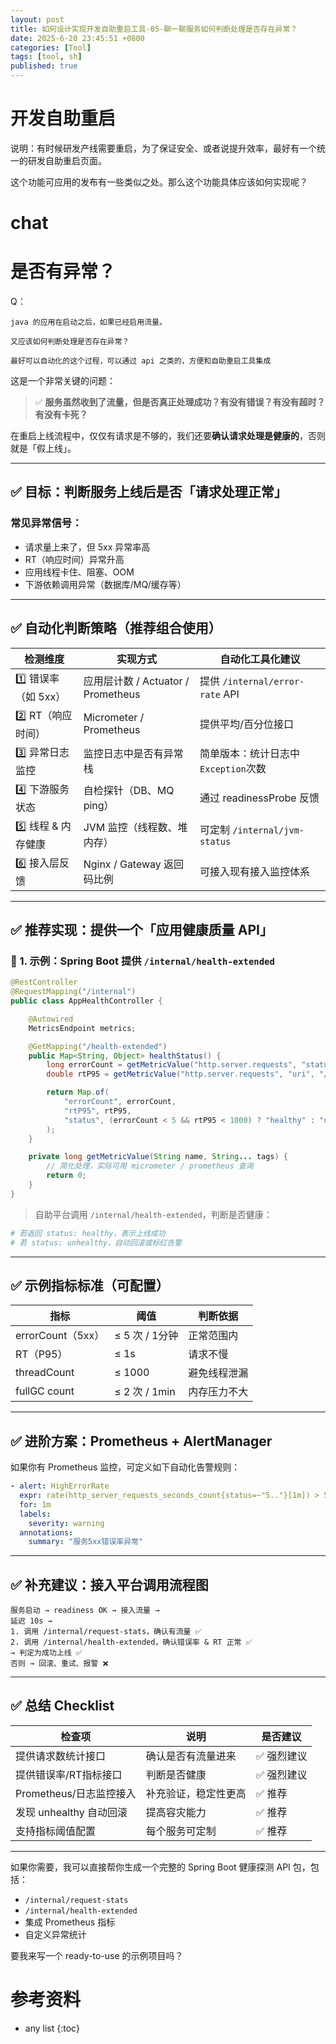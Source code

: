 ```yaml
---
layout: post
title: 如何设计实现开发自助重启工具-05-聊一聊服务如何判断处理是否存在异常？
date: 2025-6-20 23:45:51 +0800
categories: [Tool]
tags: [tool, sh]
published: true
---
```


# 开发自助重启

说明：有时候研发产线需要重启，为了保证安全、或者说提升效率，最好有一个统一的研发自助重启页面。

这个功能可应用的发布有一些类似之处。那么这个功能具体应该如何实现呢？

# chat

# 是否有异常？

Q：

```
java 的应用在启动之后，如果已经启用流量。

又应该如何判断处理是否存在异常？

最好可以自动化的这个过程，可以通过 api 之类的，方便和自助重启工具集成
```

这是一个非常关键的问题：

> ✅ **服务虽然收到了流量，但是否真正处理成功？有没有错误？有没有超时？有没有卡死？**

在重启上线流程中，仅仅有请求是不够的，我们还要**确认请求处理是健康的**，否则就是「假上线」。

---

## ✅ 目标：判断服务上线后是否「请求处理正常」

### 常见异常信号：

* 请求量上来了，但 5xx 异常率高
* RT（响应时间）异常升高
* 应用线程卡住、阻塞、OOM
* 下游依赖调用异常（数据库/MQ/缓存等）

---

## ✅ 自动化判断策略（推荐组合使用）

| 检测维度           | 实现方式                          | 自动化工具化建议                      |
| -------------- | ----------------------------- | ----------------------------- |
| 1️⃣ 错误率（如 5xx） | 应用层计数 / Actuator / Prometheus | 提供 `/internal/error-rate` API |
| 2️⃣ RT（响应时间）   | Micrometer / Prometheus       | 提供平均/百分位接口                    |
| 3️⃣ 异常日志监控     | 监控日志中是否有异常栈                   | 简单版本：统计日志中`Exception`次数       |
| 4️⃣ 下游服务状态     | 自检探针（DB、MQ ping）              | 通过 readinessProbe 反馈          |
| 5️⃣ 线程 & 内存健康  | JVM 监控（线程数、堆内存）               | 可定制 `/internal/jvm-status`    |
| 6️⃣ 接入层反馈      | Nginx / Gateway 返回码比例         | 可接入现有接入监控体系                   |

---

## ✅ 推荐实现：提供一个「应用健康质量 API」

### 🧩 1. 示例：Spring Boot 提供 `/internal/health-extended`

```java
@RestController
@RequestMapping("/internal")
public class AppHealthController {

    @Autowired
    MetricsEndpoint metrics;

    @GetMapping("/health-extended")
    public Map<String, Object> healthStatus() {
        long errorCount = getMetricValue("http.server.requests", "status", "5xx");
        double rtP95 = getMetricValue("http.server.requests", "uri", "/your/api", "quantile", "0.95");

        return Map.of(
            "errorCount", errorCount,
            "rtP95", rtP95,
            "status", (errorCount < 5 && rtP95 < 1000) ? "healthy" : "unhealthy"
        );
    }

    private long getMetricValue(String name, String... tags) {
        // 简化处理，实际可用 micrometer / prometheus 查询
        return 0;
    }
}
```

> 自助平台调用 `/internal/health-extended`，判断是否健康：

```bash
# 若返回 status: healthy，表示上线成功
# 若 status: unhealthy，自动回滚或标红告警
```

---

## ✅ 示例指标标准（可配置）

| 指标              | 阈值           | 判断依据   |
| --------------- | ------------ | ------ |
| errorCount（5xx） | ≤ 5 次 / 1分钟  | 正常范围内  |
| RT（P95）         | ≤ 1s         | 请求不慢   |
| threadCount     | ≤ 1000       | 避免线程泄漏 |
| fullGC count    | ≤ 2 次 / 1min | 内存压力不大 |

---

## ✅ 进阶方案：Prometheus + AlertManager

如果你有 Prometheus 监控，可定义如下自动化告警规则：

```yaml
- alert: HighErrorRate
  expr: rate(http_server_requests_seconds_count{status=~"5.."}[1m]) > 5
  for: 1m
  labels:
    severity: warning
  annotations:
    summary: "服务5xx错误率异常"
```

---

## ✅ 补充建议：接入平台调用流程图

```text
服务启动 → readiness OK → 接入流量 →
延迟 10s →
1. 调用 /internal/request-stats，确认有流量 ✅
2. 调用 /internal/health-extended，确认错误率 & RT 正常 ✅
→ 判定为成功上线 ✅
否则 → 回滚、重试、报警 ❌
```

---

## ✅ 总结 Checklist

| 检查项               | 说明         | 是否建议   |
| ----------------- | ---------- | ------ |
| 提供请求数统计接口         | 确认是否有流量进来  | ✅ 强烈建议 |
| 提供错误率/RT指标接口      | 判断是否健康     | ✅ 强烈建议 |
| Prometheus/日志监控接入 | 补充验证，稳定性更高 | ✅ 推荐   |
| 发现 unhealthy 自动回滚 | 提高容灾能力     | ✅ 推荐   |
| 支持指标阈值配置          | 每个服务可定制    | ✅ 推荐   |

---

如果你需要，我可以直接帮你生成一个完整的 Spring Boot 健康探测 API 包，包括：

* `/internal/request-stats`
* `/internal/health-extended`
* 集成 Prometheus 指标
* 自定义异常统计

要我来写一个 ready-to-use 的示例项目吗？






# 参考资料

* any list
{:toc}  